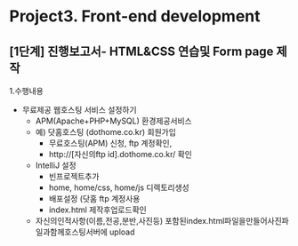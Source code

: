 # Project3. Front-end development

## [1단계] 진행보고서- HTML&CSS 연습및 Form page 제작

1.수행내용
- 무료제공 웹호스팅 서비스 설정하기
  - APM(Apache+PHP+MySQL) 환경제공서비스
  - 예) 닷홈호스팅 (dothome.co.kr) 회원가입
    - 무료호스팅(APM) 신청, ftp 계정확인,
    - http://[자신의ftp id].dothome.co.kr/ 확인
  - IntelliJ 설정
    - 빈프로젝트추가
    - home, home/css, home/js 디렉토리생성
    - 배포설정 (닷홈 ftp 계정사용
    - index.html 제작후업로드확인
  - 자신의인적사항(이름,전공,분반,사진등) 포함된index.html파일을만들어사진파일과함께호스팅서버에 upload 
